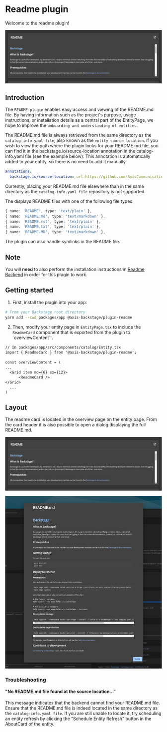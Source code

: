 # Readme plugin

Welcome to the readme plugin!

![home](media/readme-card.png)

## Introduction

The `README-plugin` enables easy access and viewing of the README.md file. By having information such as the project's purpose, usage instructions, or installation details as a central part of the EntityPage, we hope to improve the `onboarding and understanding of entities`.

The README.md file is always retrieved from the same directory as the `catalog-info.yaml file`, also known as the `entity source location`. If you wish to view the path where the plugin looks for your README.md file, you can find it in the backstage.io/source-location annotation in the catalog-info.yaml file (see the example below). This annotation is automatically added to your entity, so there is no need to add it manually.

```yaml
annotations:
  backstage.io/source-location: url:https://github.com/AxisCommunications/backstage-plugins/blob/main/
```

Currently, placing your README.md file elsewhere than in the same directory as the `catalog-info.yaml file` repository is not supported.

The displays README files with one of the following file types:

```ts
{ name: 'README', type: 'text/plain' },
{ name: 'README.md', type: 'text/markdown' },
{ name: 'README.rst', type: 'text/plain' },
{ name: 'README.txt', type: 'text/plain' },
{ name: 'README.MD', type: 'text/markdown' },
```

The plugin can also handle symlinks in the README file.

## Note

You will **need** to also perform the installation instructions in [Readme Backend](https://github.com/AxisCommunications/backstage-plugins/blob/main/plugins/readme-backend) in order for this plugin to work.

## Getting started

1. First, install the plugin into your app:

```bash
# From your Backstage root directory
yarn add --cwd packages/app @axis-backstage/plugin-readme
```

2. Then, modify your entity page in `EntityPage.tsx` to include the `ReadmeCard` component that is exported from the plugin to `overviewContent``.

```tsx
// In packages/app/src/components/catalog/Entity.tsx
import { ReadmeCard } from '@axis-backstage/plugin-readme';

const overviewContent = (
...
  <Grid item md={6} sx={12}>
      <ReadmeCard />
</Grid>
  ...
)
```

## Layout

The readme card is located in the overview page on the entity page. From the card header it is also possible to open a dialog displaying the full README.md.

![home](media/readme-card.png)

![home](media/readme-dialog.png)

### Troubleshooting

#### "No README.md file found at the source location..."

This message indicates that the backend cannot find your README.md file. Ensure that the README.md file is indeed located in the same directory as the `catalog-info.yaml file`. If you are still unable to locate it, try scheduling an entity refresh by clicking the "Schedule Entity Refresh" button in the AboutCard of the entity.
